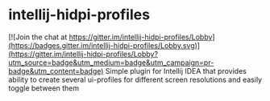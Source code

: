 # intellij-hidpi-profiles

[![Join the chat at https://gitter.im/intellij-hidpi-profiles/Lobby](https://badges.gitter.im/intellij-hidpi-profiles/Lobby.svg)](https://gitter.im/intellij-hidpi-profiles/Lobby?utm_source=badge&utm_medium=badge&utm_campaign=pr-badge&utm_content=badge)
Simple plugin for Intellij IDEA that provides ability to create several ui-profiles for different screen resolutions and easily toggle between them
